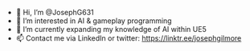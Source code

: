 - 👋 Hi, I’m @JosephG631
- 👀 I’m interested in  AI & gameplay programming 
- 🌱 I’m currently expanding my knowledge of AI within UE5
- 📫 Contact me via LinkedIn or twitter: https://linktr.ee/josephgilmore

<!---
JosephG631/JosephG631 is a ✨ special ✨ repository because its `README.md` (this file) appears on your GitHub profile.
You can click the Preview link to take a look at your changes.
--->
